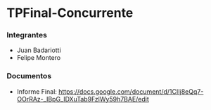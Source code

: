 # TPFinal-Concurrente

### Integrantes

- Juan Badariotti
- Felipe Montero

### Documentos
- Informe Final: https://docs.google.com/document/d/1CIIj8eQq7-OOrRAz-_IBpG_IDXuTab9FzlWy59h7BAE/edit
